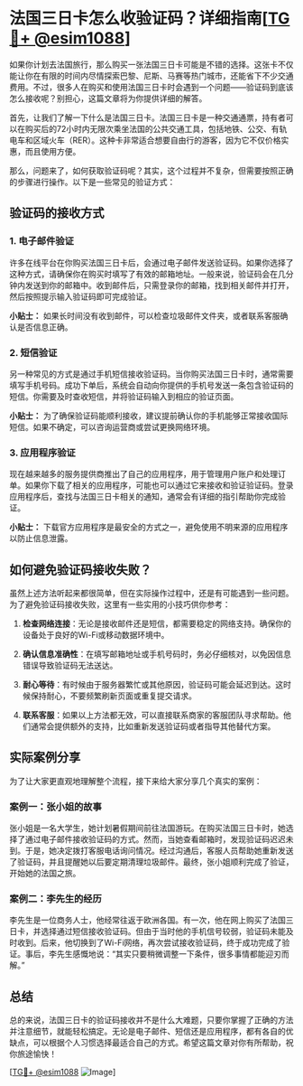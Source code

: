 # 法国三日卡怎么收验证码？详细指南[[TG💪+ @esim1088](https://t.me/s/esim1088)]

如果你计划去法国旅行，那么购买一张法国三日卡可能是不错的选择。这张卡不仅能让你在有限的时间内尽情探索巴黎、尼斯、马赛等热门城市，还能省下不少交通费用。不过，很多人在购买和使用法国三日卡时会遇到一个问题——验证码到底该怎么接收呢？别担心，这篇文章将为你提供详细的解答。

首先，让我们了解一下什么是法国三日卡。法国三日卡是一种交通通票，持有者可以在购买后的72小时内无限次乘坐法国的公共交通工具，包括地铁、公交、有轨电车和区域火车（RER）。这种卡非常适合想要自由行的游客，因为它不仅价格实惠，而且使用方便。

那么，问题来了，如何获取验证码呢？其实，这个过程并不复杂，但需要按照正确的步骤进行操作。以下是一些常见的验证方式：

## 验证码的接收方式

### 1. 电子邮件验证
许多在线平台在你购买法国三日卡后，会通过电子邮件发送验证码。如果你选择了这种方式，请确保你在购买时填写了有效的邮箱地址。一般来说，验证码会在几分钟内发送到你的邮箱中。收到邮件后，只需登录你的邮箱，找到相关邮件并打开，然后按照提示输入验证码即可完成验证。

**小贴士：** 如果长时间没有收到邮件，可以检查垃圾邮件文件夹，或者联系客服确认是否信息正确。

### 2. 短信验证
另一种常见的方式是通过手机短信接收验证码。当你购买法国三日卡时，通常需要填写手机号码。成功下单后，系统会自动向你提供的手机号发送一条包含验证码的短信。你需要及时查收短信，并将验证码输入到相应的验证页面。

**小贴士：** 为了确保验证码能顺利接收，建议提前确认你的手机能够正常接收国际短信。如果不确定，可以咨询运营商或尝试更换网络环境。

### 3. 应用程序验证
现在越来越多的服务提供商推出了自己的应用程序，用于管理用户账户和处理订单。如果你下载了相关的应用程序，可能也可以通过它来接收和验证验证码。登录应用程序后，查找与法国三日卡相关的通知，通常会有详细的指引帮助你完成验证。

**小贴士：** 下载官方应用程序是最安全的方式之一，避免使用不明来源的应用程序以防止信息泄露。

## 如何避免验证码接收失败？

虽然上述方法听起来都很简单，但在实际操作过程中，还是有可能遇到一些问题。为了避免验证码接收失败，这里有一些实用的小技巧供你参考：

1. **检查网络连接**：无论是接收邮件还是短信，都需要稳定的网络支持。确保你的设备处于良好的Wi-Fi或移动数据环境中。
   
2. **确认信息准确性**：在填写邮箱地址或手机号码时，务必仔细核对，以免因信息错误导致验证码无法送达。

3. **耐心等待**：有时候由于服务器繁忙或其他原因，验证码可能会延迟到达。这时候保持耐心，不要频繁刷新页面或重复提交请求。

4. **联系客服**：如果以上方法都无效，可以直接联系商家的客服团队寻求帮助。他们通常会提供额外的支持，比如重新发送验证码或者指导其他替代方案。

## 实际案例分享

为了让大家更直观地理解整个流程，接下来给大家分享几个真实的案例：

### 案例一：张小姐的故事
张小姐是一名大学生，她计划暑假期间前往法国游玩。在购买法国三日卡时，她选择了通过电子邮件接收验证码的方式。然而，当她查看邮箱时，发现验证码迟迟未到。于是，她决定拨打客服电话询问情况。经过沟通后，客服人员帮助她重新发送了验证码，并且提醒她以后要定期清理垃圾邮件。最终，张小姐顺利完成了验证，开始她的法国之旅。

### 案例二：李先生的经历
李先生是一位商务人士，他经常往返于欧洲各国。有一次，他在网上购买了法国三日卡，并选择通过短信接收验证码。但由于当时他的手机信号较弱，验证码未能及时收到。后来，他切换到了Wi-Fi网络，再次尝试接收验证码，终于成功完成了验证。事后，李先生感慨地说：“其实只要稍微调整一下条件，很多事情都能迎刃而解。”

## 总结

总的来说，法国三日卡的验证码接收并不是什么大难题，只要你掌握了正确的方法并注意细节，就能轻松搞定。无论是电子邮件、短信还是应用程序，都有各自的优缺点，可以根据个人习惯选择最适合自己的方式。希望这篇文章对你有所帮助，祝你旅途愉快！

[[TG💪+ @esim1088](https://t.me/s/esim1088) ![Image](https://i.postimg.cc/4NQfJmqS/Snipaste-2025-05-13-00-14-12.png)]